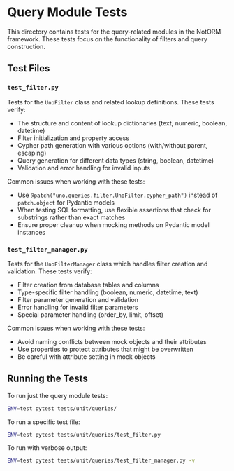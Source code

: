 # Query Module Tests

This directory contains tests for the query-related modules in the NotORM framework. These tests focus on the functionality of filters and query construction.

## Test Files

### `test_filter.py`

Tests for the `UnoFilter` class and related lookup definitions. These tests verify:

- The structure and content of lookup dictionaries (text, numeric, boolean, datetime)
- Filter initialization and property access
- Cypher path generation with various options (with/without parent, escaping)
- Query generation for different data types (string, boolean, datetime)
- Validation and error handling for invalid inputs

Common issues when working with these tests:
- Use `@patch("uno.queries.filter.UnoFilter.cypher_path")` instead of `patch.object` for Pydantic models
- When testing SQL formatting, use flexible assertions that check for substrings rather than exact matches
- Ensure proper cleanup when mocking methods on Pydantic model instances

### `test_filter_manager.py`

Tests for the `UnoFilterManager` class which handles filter creation and validation. These tests verify:

- Filter creation from database tables and columns
- Type-specific filter handling (boolean, numeric, datetime, text)
- Filter parameter generation and validation
- Error handling for invalid filter parameters
- Special parameter handling (order_by, limit, offset)

Common issues when working with these tests:
- Avoid naming conflicts between mock objects and their attributes
- Use properties to protect attributes that might be overwritten
- Be careful with attribute setting in mock objects

## Running the Tests

To run just the query module tests:

```bash
ENV=test pytest tests/unit/queries/
```

To run a specific test file:

```bash
ENV=test pytest tests/unit/queries/test_filter.py
```

To run with verbose output:

```bash
ENV=test pytest tests/unit/queries/test_filter_manager.py -v
```